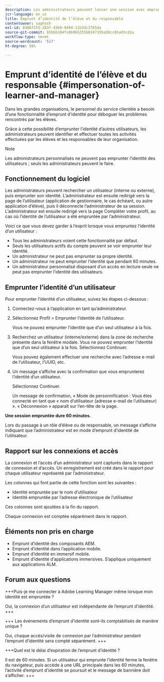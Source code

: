 ```yaml
---
description: Les administrateurs peuvent lancer une session avec emprunt d’identité, ce qui leur permet de se connecter au nom de n’importe quel utilisateur de leur compte dans leurs rôles d’élève et de responsable.
jcr-language: en_us
title: Emprunt d’identité de l’élève et du responsable
contentowner: saghosh
exl-id: 0306f255-283f-43b9-9494-11b3dc3765da
source-git-commit: b5bbb184fc86965255b0247195a50cc65a03cd1a
workflow-type: tm+mt
source-wordcount: '517'
ht-degree: 56%

---
```


# Emprunt d’identité de l’élève et du responsable {#impersonation-of-learner-and-manager}

Dans les grandes organisations, le personnel du service clientèle a besoin d’une fonctionnalité d’emprunt d’identité pour déboguer les problèmes rencontrés par les élèves.

Grâce à cette possibilité d’emprunter l’identité d’autres utilisateurs, les administrateurs peuvent identifier et effectuer toutes les activités effectuées par les élèves et les responsables de leur organisation.

>[!NOTE]
>
>Les administrateurs personnalisés ne peuvent pas emprunter l’identité des utilisateurs ; seuls les administrateurs peuvent le faire.

## Fonctionnement du logiciel

Les administrateurs peuvent rechercher un utilisateur (interne ou externe), puis emprunter son identité. L’administrateur est ensuite redirigé vers la page de l’utilisateur (application de gestionnaire, le cas échéant, ou autre application d’élève), puis il déconnecte l’administrateur de sa session. L’administrateur est ensuite redirigé vers la page Compléter votre profil, au cas où l’identité de l’utilisateur a été empruntée par l’administrateur.

Voici ce que vous devez garder à l’esprit lorsque vous empruntez l’identité d’un utilisateur :

* Tous les administrateurs voient cette fonctionnalité par défaut.
* Seuls les utilisateurs actifs du compte peuvent se voir emprunter leur identité.
* Un administrateur ne peut pas emprunter sa propre identité.
* Un administrateur ne peut emprunter l’identité que pendant 60 minutes.
* Un administrateur personnalisé disposant d’un accès en lecture seule ne peut pas emprunter l’identité des utilisateurs.

## Emprunter l’identité d’un utilisateur

Pour emprunter l’identité d’un utilisateur, suivez les étapes ci-dessous :

1. Connectez-vous à l’application en tant qu’administrateur.
1. Sélectionnez Profil > Emprunter l’identité de l’utilisateur.

   Vous ne pouvez emprunter l’identité que d’un seul utilisateur à la fois.

1. Recherchez un utilisateur (interne/externe) dans la zone de recherche présente dans la fenêtre modale. Vous ne pouvez emprunter l’identité que d’un seul utilisateur à la fois. Sélectionnez Continuer.

   Vous pouvez également effectuer une recherche avec l’adresse e-mail de l’utilisateur, l’UUID, etc.

1. Un message s’affiche avec la confirmation que vous emprunterez l’identité d’un utilisateur.

   Sélectionnez Continuer.

   Un message de confirmation, « Mode de personnification : Vous êtes connecté en tant que « nom d’utilisateur (adresse e-mail de l’utilisateur) ». « Déconnexion » apparaît sur l’en-tête de la page.

**Une session empruntée dure 60 minutes.**

Lors du passage à un rôle d’élève ou de responsable, un message s’affiche indiquant que l’administrateur est en mode d’emprunt d’identité de l’utilisateur.

## Rapport sur les connexions et accès

La connexion et l’accès d’un administrateur sont capturés dans le rapport de connexion et d’accès. Un enregistrement est créé dans le rapport pour chaque utilisateur représenté par l’administrateur.

Les colonnes qui font partie de cette fonction sont les suivantes :

* Identité empruntée par le nom d’utilisateur
* Identité empruntée par l’adresse électronique de l’utilisateur

Ces colonnes sont ajoutées à la fin du rapport.

Chaque connexion est comptée séparément dans le rapport.

## Éléments non pris en charge

* Emprunt d’identité des composants AEM.
* Emprunt d’identité dans l’application mobile.
* Emprunt d’identité en immersif mobile.
* Emprunt d’identité d’applications immersives. S’applique uniquement aux applications ALM.

## Forum aux questions

+++Puis-je me connecter à Adobe Learning Manager même lorsque mon identité est empruntée ?

Oui, la connexion d’un utilisateur est indépendante de l’emprunt d’identité.
+++

+++ Les événements d’emprunt d’identité sont-ils comptabilisés de manière unique ?

Oui, chaque accès/visite de connexion par l’administrateur pendant l’emprunt d’identité sera compté séparément.
+++

+++Quel est le délai d’expiration de l’emprunt d’identité ?

Il est de 60 minutes. Si un utilisateur qui emprunte l’identité ferme la fenêtre du navigateur, puis accède à une URL principale dans les 60 minutes, l’activité d’emprunt d’identité se poursuit et le message de bannière doit s’afficher.
+++
